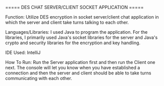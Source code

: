 ===== DES CHAT SERVER/CLIENT SOCKET APPLICATION ===== 

Function: Utilize DES encryption in socket server/client chat application in which the server and client take turns
 talking to each other.
 
 Languages/Libraries: I used Java to program the application. For the libraries, I primarily used Java's socket
  libraries for the server and Java's crypto and security libraries for the encryption and key handling.
  
  IDE Used: IntelliJ
  
  How To Run: Run the Server application first and then run the Client one next. The console will let you know when
   you have established a connection and then the server and client should be able to take turns communicating with
    each other. 